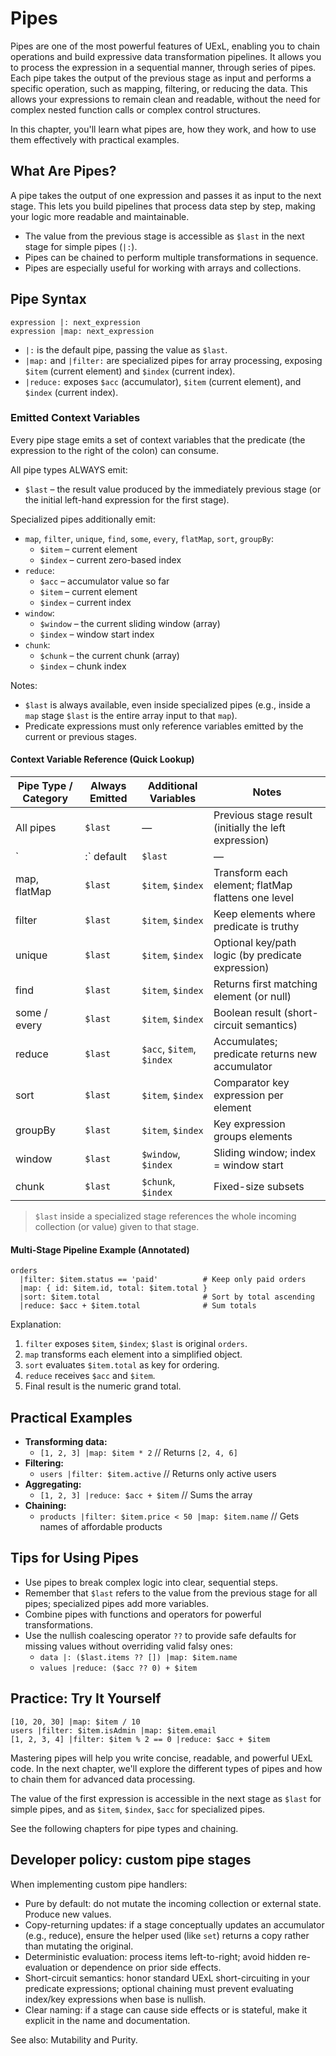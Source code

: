 # Pipes

Pipes are one of the most powerful features of UExL, enabling you to chain operations and build expressive data transformation pipelines. It allows you to process the expression in a sequential manner, through series of pipes. Each pipe takes the output of the previous stage as input and performs a specific operation, such as mapping, filtering, or reducing the data. This allows your expressions to remain clean and readable, without the need for complex nested function calls or complex control structures.

In this chapter, you'll learn what pipes are, how they work, and how to use them effectively with practical examples.

## What Are Pipes?

A pipe takes the output of one expression and passes it as input to the next stage. This lets you build pipelines that process data step by step, making your logic more readable and maintainable.

- The value from the previous stage is accessible as `$last` in the next stage for simple pipes (`|:`).
- Pipes can be chained to perform multiple transformations in sequence.
- Pipes are especially useful for working with arrays and collections.

## Pipe Syntax

```uexl
expression |: next_expression
expression |map: next_expression
```

- `|:` is the default pipe, passing the value as `$last`.
- `|map:` and `|filter:` are specialized pipes for array processing, exposing `$item` (current element) and `$index` (current index).
- `|reduce:` exposes `$acc` (accumulator), `$item` (current element), and `$index` (current index).

### Emitted Context Variables

Every pipe stage emits a set of context variables that the predicate (the expression to the right of the colon) can consume.

All pipe types ALWAYS emit:

- `$last` – the result value produced by the immediately previous stage (or the initial left-hand expression for the first stage).

Specialized pipes additionally emit:

- `map`, `filter`, `unique`, `find`, `some`, `every`, `flatMap`, `sort`, `groupBy`:
  - `$item` – current element
  - `$index` – current zero-based index
- `reduce`:
  - `$acc` – accumulator value so far
  - `$item` – current element
  - `$index` – current index
- `window`:
  - `$window` – the current sliding window (array)
  - `$index` – window start index
- `chunk`:
  - `$chunk` – the current chunk (array)
  - `$index` – chunk index

Notes:

- `$last` is always available, even inside specialized pipes (e.g., inside a `map` stage `$last` is the entire array input to that `map`).
- Predicate expressions must only reference variables emitted by the current or previous stages.

#### Context Variable Reference (Quick Lookup)

| Pipe Type / Category | Always Emitted | Additional Variables | Notes |
| -------------------- | -------------- | -------------------- | ----- |
| All pipes            | `$last`        | —                    | Previous stage result (initially the left expression) |
| `|:` default         | `$last`        | —                    | Pass-through; write any expression using `$last` |
| map, flatMap         | `$last`        | `$item`, `$index`    | Transform each element; flatMap flattens one level |
| filter               | `$last`        | `$item`, `$index`    | Keep elements where predicate is truthy |
| unique               | `$last`        | `$item`, `$index`    | Optional key/path logic (by predicate expression) |
| find                 | `$last`        | `$item`, `$index`    | Returns first matching element (or null) |
| some / every         | `$last`        | `$item`, `$index`    | Boolean result (short-circuit semantics) |
| reduce               | `$last`        | `$acc`, `$item`, `$index` | Accumulates; predicate returns new accumulator |
| sort                 | `$last`        | `$item`, `$index`    | Comparator key expression per element |
| groupBy              | `$last`        | `$item`, `$index`    | Key expression groups elements |
| window               | `$last`        | `$window`, `$index`  | Sliding window; index = window start |
| chunk                | `$last`        | `$chunk`, `$index`   | Fixed-size subsets |

> `$last` inside a specialized stage references the whole incoming collection (or value) given to that stage.

#### Multi-Stage Pipeline Example (Annotated)

```uexl
orders
  |filter: $item.status == 'paid'          # Keep only paid orders
  |map: { id: $item.id, total: $item.total }
  |sort: $item.total                       # Sort by total ascending
  |reduce: $acc + $item.total              # Sum totals
```

Explanation:

1. `filter` exposes `$item`, `$index`; `$last` is original `orders`.
2. `map` transforms each element into a simplified object.
3. `sort` evaluates `$item.total` as key for ordering.
4. `reduce` receives `$acc` and `$item`.
5. Final result is the numeric grand total.

## Practical Examples

- **Transforming data:**
  - `[1, 2, 3] |map: $item * 2` // Returns `[2, 4, 6]`
- **Filtering:**
  - `users |filter: $item.active` // Returns only active users
- **Aggregating:**
  - `[1, 2, 3] |reduce: $acc + $item` // Sums the array
- **Chaining:**
  - `products |filter: $item.price < 50 |map: $item.name` // Gets names of affordable products

## Tips for Using Pipes

- Use pipes to break complex logic into clear, sequential steps.
- Remember that `$last` refers to the value from the previous stage for all pipes; specialized pipes add more variables.
- Combine pipes with functions and operators for powerful transformations.
- Use the nullish coalescing operator `??` to provide safe defaults for missing values without overriding valid falsy ones:
  - `data |: ($last.items ?? []) |map: $item.name`
  - `values |reduce: ($acc ?? 0) + $item`

## Practice: Try It Yourself

```uexl
[10, 20, 30] |map: $item / 10
users |filter: $item.isAdmin |map: $item.email
[1, 2, 3, 4] |filter: $item % 2 == 0 |reduce: $acc + $item
```

Mastering pipes will help you write concise, readable, and powerful UExL code. In the next chapter, we'll explore the different types of pipes and how to chain them for advanced data processing.

The value of the first expression is accessible in the next stage as `$last` for simple pipes, and as `$item`, `$index`, `$acc` for specialized pipes.

See the following chapters for pipe types and chaining.

## Developer policy: custom pipe stages

When implementing custom pipe handlers:

- Pure by default: do not mutate the incoming collection or external state. Produce new values.
- Copy-returning updates: if a stage conceptually updates an accumulator (e.g., reduce), ensure the helper used (like `set`) returns a copy rather than mutating the original.
- Deterministic evaluation: process items left-to-right; avoid hidden re-evaluation or dependence on prior side effects.
- Short-circuit semantics: honor standard UExL short-circuiting in your predicate expressions; optional chaining must prevent evaluating index/key expressions when base is nullish.
- Clear naming: if a stage can cause side effects or is stateful, make it explicit in the name and documentation.

See also: Mutability and Purity.